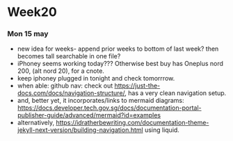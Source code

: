 # Week20

### Mon 15 may
- new idea for weeks- append prior weeks to bottom of last week?  then becomes tall searchable in one file?  
- iPhoney seems working today???  Otherwise best buy has Oneplus nord 200, (alt nord 20), for a cnote.  
- keep iphoney plugged in tonight and check tomorrrow.  
- when able:  github nav:  check out https://just-the-docs.com/docs/navigation-structure/, has a very clean navigation setup.  
- and, better yet, it incorporates/links to mermaid diagrams:  https://docs.developer.tech.gov.sg/docs/documentation-portal-publisher-guide/advanced/mermaid?id=examples
- alternatively, https://idratherbewriting.com/documentation-theme-jekyll-next-version/building-navigation.html using liquid.


